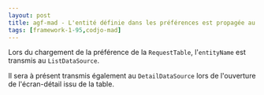 ```yaml
---
layout: post
title: agf-mad - L'entité définie dans les préférences est propagée au DetailDataSource
tags: [framework-1-95,codjo-mad]
---
```

Lors du chargement de la préférence de la ```RequestTable```, l'```entityName``` est transmis au ```ListDataSource```.

Il sera à présent transmis également au ```DetailDataSource``` lors de l'ouverture de l'écran-détail issu de la table.